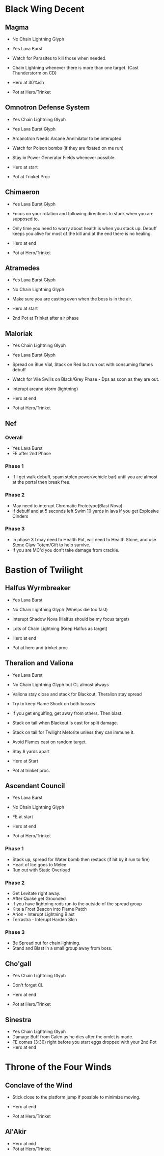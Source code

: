 # Black Wing Decent

## Magma
- No Chain Lightning Glyph
- Yes Lava Burst 
- Watch for Parasites to kill those when needed. 
- Chain Lightning whenever there is more than one target. (Cast Thunderstorm on CD)

- Hero at 30%ish
- Pot at Hero/Trinket

## Omnotron Defense System
- Yes Chain Lightning Glyph
- Yes Lava Burst Glyph
- Arcanotron Needs Arcane Annihilator to be interupted
- Watch for Poison bombs (if they are fixated on me run)
- Stay in Power Generator Fields whenever possible.

- Hero at start
- Pot at Trinket Proc

## Chimaeron
- Yes Lava Burst Glyph
- Focus on your rotation and following directions to stack when you are supposed to.
- Only time you need to worry about health is when you stack up. Debuff keeps you alive for most of the kill and at the end there is no healing. 

- Hero at end
- Pot at Hero/Trinket

## Atramedes
- Yes Lava Burst Glyph
- No Chain Lightning Glyph
- Make sure you are casting even when the boss is in the air.

- Hero at start
- 2nd Pot at Trinket after air phase

## Maloriak
- Yes Chain Lightning Glyph
- Yes Lava Burst Glyph
- Spread on Blue Vial, Stack on Red but run out with consuming flames debuff
- Watch for Vile Swills on Black/Grey Phase - Dps as soon as they are out.
- Interupt arcane storm (lightning)

- Hero at end
- Pot at Hero/Trinket

## Nef
### Overall
- Yes Lava Burst
- FE after 2nd Phase

### Phase 1
- If I get walk debuff, spam stolen power(vehicle bar) until you are almost at the portal then break free.
### Phase 2
- May need to interupt Chromatic Prototype(Blast Nova)
- If debuff and at 5 seconds left Swim 10 yards in lava if you get Explosive Cinders
### Phase 3 
- In phase 3 I may need to Health Pot, will need to Health Stone, and use Stone Claw Totem/Gift to help survive.
- If you are MC'd you don't take damage from crackle.

# Bastion of Twilight

## Halfus Wyrmbreaker
- Yes Lava Burst
- No Chain Lightning Glyph (Whelps die too fast)
- Interupt Shadow Nova (Halfus should be my focus target)
- Lots of Chain Lightning (Keep Halfus as target)

- Hero at end
- Pot at hero and trinket proc

## Theralion and Valiona
- Yes Lava Burst
- No Chain Lightning Glyph but CL almost always
- Valiona stay close and stack for Blackout, Theralion stay spread
- Try to keep Flame Shock on both bosses
- If you get engulfing, get away from others. Then blast.
- Stack on tail when Blackout is cast for split damage.
- Stack on tail for Twilight Metorite unless they can immune it.
- Avoid Flames cast on random target.
- Stay 8 yards apart

- Hero at Start
- Pot at trinket proc.

## Ascendant Council
- Yes Lava Burst
- No Chain Lightning Glyph
- FE at start

- Hero at end
- Pot at Hero/Trinket

### Phase 1
- Stack up, spread for Water bomb then restack (if hit by it run to fire)
- Heart of Ice goes to Melee
- Run out with Static Overload

### Phase 2 
- Get Levitate right away. 
- After Quake get Grounded
- If you have lightning rods run to the outside of the spread group
- Kite a Frost Beacon into Flame Patch
- Arion - Interupt Lightning Blast
- Terrastra - Interupt Harden Skin

### Phase 3
- Be Spread out for chain lightning.
- Stand and Blast in a small group away from boss.

## Cho'gall
- Yes Chain Lightning Glyph
- Don't forget CL

- Hero at end
- Pot at Hero/Trinket

## Sinestra
- Yes Chain Lightning Glyph
- Damage Buff from Calen as he dies after the omlet is made.
- FE comes (3:30) right before you start eggs dropped with your 2nd Pot
- Hero at end


# Throne of the Four Winds

## Conclave of the Wind
- Stick close to the platform jump if possible to minimize moving.

- Hero at end
- Pot at Hero/Trinket

## Al'Akir
- Hero at mid
- Pot at Hero/Trinket